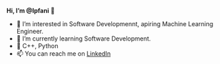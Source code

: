 **Hi, I’m @Ipfani** 👋 
- 👀 I’m interested in Software Developmennt, apiring Machine Learning Engineer.
- 🌱 I’m currently learning Software Development.
- 💞️ C++, Python
- 📫 You can reach me on [LinkedIn](https://www.linkedin.com/in/ipfani-mutavhatsindi)

<!---
Ipfani/Ipfani is a ✨ special ✨ repository because its `README.md` (this file) appears on your GitHub profile.
You can click the Preview link to take a look at your changes.
--->

